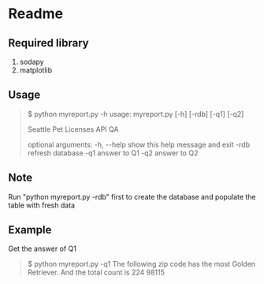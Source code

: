 Readme
======

Required library
----------------
1. sodapy
2. matplotlib


Usage
-----
> $ python myreport.py -h
> usage: myreport.py [-h] [-rdb] [-q1] [-q2]
> 
> Seattle Pet Licenses API QA
> 
> optional arguments:
>   -h, --help  show this help message and exit
>   -rdb        refresh database
>   -q1         answer to Q1
>   -q2         answer to Q2


Note
----
Run "python myreport.py -rdb" first to create the database and populate the table with fresh data

Example
-------
Get the answer of Q1

> $ python myreport.py -q1
> The following zip code has the most Golden Retriever. And the total count is 224
	98115

